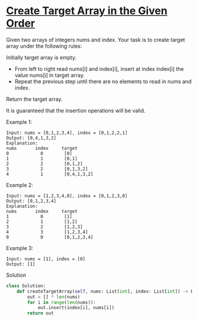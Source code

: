 # [Create Target Array in the Given Order](https://leetcode.com/problems/create-target-array-in-the-given-order/)

Given two arrays of integers nums and index. Your task is to create target array under the following rules:

Initially target array is empty.
- From left to right read nums[i] and index[i], insert at index index[i] the value nums[i] in target array.
- Repeat the previous step until there are no elements to read in nums and index.

Return the target array.

It is guaranteed that the insertion operations will be valid.

Example 1:
```
Input: nums = [0,1,2,3,4], index = [0,1,2,2,1]
Output: [0,4,1,3,2]
Explanation:
nums       index     target
0            0        [0]
1            1        [0,1]
2            2        [0,1,2]
3            2        [0,1,3,2]
4            1        [0,4,1,3,2]
```
Example 2:
```
Input: nums = [1,2,3,4,0], index = [0,1,2,3,0]
Output: [0,1,2,3,4]
Explanation:
nums       index     target
1            0        [1]
2            1        [1,2]
3            2        [1,2,3]
4            3        [1,2,3,4]
0            0        [0,1,2,3,4]
```
Example 3:
```
Input: nums = [1], index = [0]
Output: [1]
```
Solution
```python
class Solution:
    def createTargetArray(self, nums: List[int], index: List[int]) -> List[int]:
        out = [] * len(nums)
        for i in range(len(nums)):
            out.insert(index[i], nums[i])
        return out
```